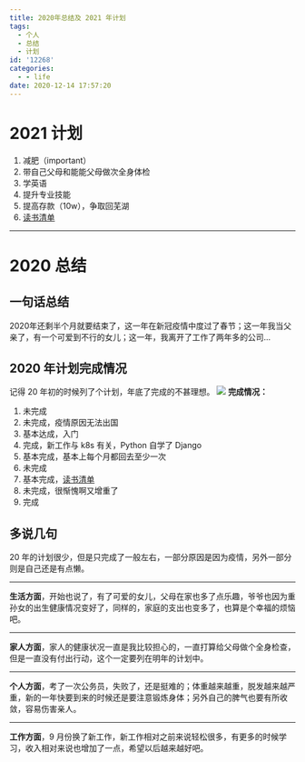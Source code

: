 ```yaml
---
title: 2020年总结及 2021 年计划
tags:
  - 个人
  - 总结
  - 计划
id: '12268'
categories:
  - - life
date: 2020-12-14 17:57:20
---
```


# 2021 计划

1.  减肥（important）
2.  带自己父母和能能父母做次全身体检
3.  学英语
4.  提升专业技能
5.  提高存款（10w），争取回芜湖
6.  [读书清单](https://www.52ynn.top/index.php/2021/01/06/2021-%e5%b9%b4%e8%af%bb%e4%b9%a6%e6%b8%85%e5%8d%95/ "读书清单")

* * *

# 2020 总结

## 一句话总结

2020年还剩半个月就要结束了，这一年在新冠疫情中度过了春节；这一年我当父亲了，有一个可爱到不行的女儿；这一年，我离开了工作了两年多的公司...

## 2020 年计划完成情况

记得 20 年初的时候列了个计划，年底了完成的不甚理想。 [![](https://i.loli.net/2020/12/14/zpPhCf3jMeNJgva.jpg)](https://i.loli.net/2020/12/14/zpPhCf3jMeNJgva.jpg) **完成情况：**

1.  未完成
2.  未完成，疫情原因无法出国
3.  基本达成，入门
4.  完成，新工作与 k8s 有关，Python 自学了 Django
5.  基本完成，基本上每个月都回去至少一次
6.  未完成
7.  基本完成，[读书清单](https://www.52ynn.top/index.php/2020/01/06/2020-%e8%af%bb%e4%b9%a6%e6%b8%85%e5%8d%95/ "读书清单")
8.  未完成，很惭愧啊又增重了
9.  完成

## 多说几句

20 年的计划很少，但是只完成了一般左右，一部分原因是因为疫情，另外一部分则是自己还是有点懒。

* * *

**生活方面**，开始也说了，有了可爱的女儿，父母在家也多了点乐趣，爷爷也因为重孙女的出生健康情况变好了，同样的，家庭的支出也变多了，也算是个幸福的烦恼吧。

* * *

**家人方面**，家人的健康状况一直是我比较担心的，一直打算给父母做个全身检查，但是一直没有付出行动，这个一定要列在明年的计划中。

* * *

**个人方面**，考了一次公务员，失败了，还是挺难的；体重越来越重，脱发越来越严重，新的一年快要到来的时候还是要注意锻炼身体；另外自己的脾气也要有所收敛，容易伤害亲人。

* * *

**工作方面**，9 月份换了新工作，新工作相对之前来说轻松很多，有更多的时候学习，收入相对来说也增加了一点，希望以后越来越好吧。